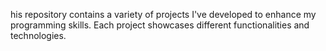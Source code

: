 his repository contains a variety of projects I've developed to enhance my programming skills. Each project showcases different functionalities and technologies.
